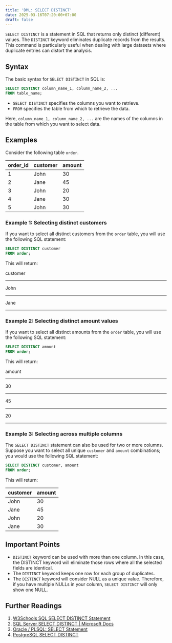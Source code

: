 ```yaml
---
title: 'DML: SELECT DISTINCT'
date: 2025-03-16T07:20:00+07:00
draft: false
---
```


`SELECT DISTINCT` is a statement in SQL that returns only distinct (different) values. The `DISTINCT` keyword eliminates duplicate records from the results. This command is particularly useful when dealing with large datasets where duplicate entries can distort the analysis.

## Syntax

The basic syntax for `SELECT DISTINCT` in SQL is:

```sql
SELECT DISTINCT column_name_1, column_name_2, ...
FROM table_name;
```

- `SELECT DISTINCT` specifies the columns you want to retrieve.
- `FROM` specifies the table from which to retrieve the data.

Here, `column_name_1, column_name_2, ...` are the names of the columns in the table from which you want to select data.

## Examples

Consider the following table `order`.

| order_id | customer | amount |
| -------- | -------- | ------ |
| 1        | John     | 30     |
| 2        | Jane     | 45     |
| 3        | John     | 20     |
| 4        | Jane     | 30     |
| 5        | John     | 30     |

### Example 1: Selecting distinct customers

If you want to select all distinct customers from the `order` table, you will use the following SQL statement:

```sql
SELECT DISTINCT customer
FROM order;
```

This will return:

customer

---

John

---

Jane

---

### Example 2: Selecting distinct amount values

If you want to select all distinct amounts from the `order` table, you will use the following SQL statement:

```sql
SELECT DISTINCT amount
FROM order;
```

This will return:

amount

---

30

---

45

---

20

---

### Example 3: Selecting across multiple columns

The `SELECT DISTINCT` statement can also be used for two or more columns. Suppose you want to select all unique `customer` and `amount` combinations; you would use the following SQL statement:

```sql
SELECT DISTINCT customer, amount
FROM order;
```

This will return:

| customer | amount |
| -------- | ------ |
| John     | 30     |
| Jane     | 45     |
| John     | 20     |
| Jane     | 30     |

## Important Points

- `DISTINCT` keyword can be used with more than one column. In this case, the DISTINCT keyword will eliminate those rows where all the selected fields are identical.
- The `DISTINCT` keyword keeps one row for each group of duplicates.
- The `DISTINCT` keyword will consider NULL as a unique value. Therefore, if you have multiple NULLs in your column, `SELECT DISTINCT` will only show one NULL.

## Further Readings

1. [W3Schools SQL SELECT DISTINCT Statement](https://www.w3schools.com/sql/sql_distinct.asp)
2. [SQL Server SELECT DISTINCT | Microsoft Docs](https://docs.microsoft.com/en-us/sql/t-sql/queries/select-transact-sql?view=sql-server-ver15)
3. [Oracle / PLSQL: SELECT Statement](https://www.techonthenet.com/oracle/select.php)
4. [PostgreSQL SELECT DISTINCT](https://www.postgresqltutorial.com/postgresql-select-distinct/)
